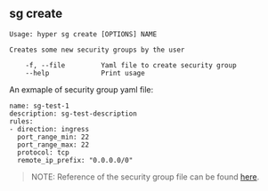 ## sg create

    Usage: hyper sg create [OPTIONS] NAME

    Creates some new security groups by the user

        -f, --file         Yaml file to create security group
        --help             Print usage


An exmaple of security group yaml file:
```
name: sg-test-1
description: sg-test-description
rules:
- direction: ingress
  port_range_min: 22
  port_range_max: 22
  protocol: tcp
  remote_ip_prefix: "0.0.0.0/0"
```

> NOTE: Reference of the security group file can be found [here](../../sg_ref.md).
